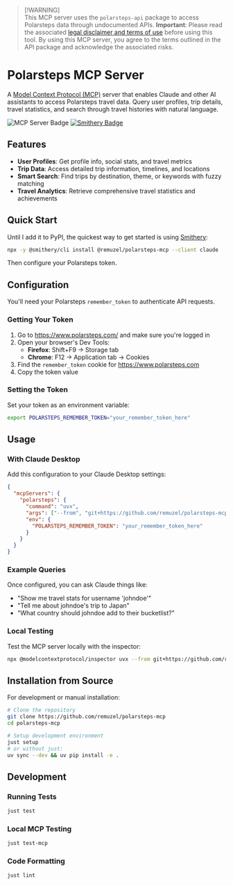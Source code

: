 > [!WARNING]\
> This MCP server uses the `polarsteps-api` package to access Polarsteps data through undocumented APIs. **Important**: Please read the associated [legal disclaimer and terms of use](https://github.com/remuzel/polarsteps-api#terms-of-use) before using this tool. By using this MCP server, you agree to the terms outlined in the API package and acknowledge the associated risks.

# Polarsteps MCP Server

A [Model Context Protocol (MCP)](https://modelcontextprotocol.io/) server that enables Claude and other AI assistants to access Polarsteps travel data. Query user profiles, trip details, travel statistics, and search through travel histories with natural language.

![MCP Server Badge](https://badge.mcpx.dev?type=server 'MCP Server') [![Smithery Badge](https://smithery.ai/badge/@remuzel/polarsteps-mcp)](https://smithery.ai/server/@remuzel/polarsteps-mcp)


## Features

- **User Profiles**: Get profile info, social stats, and travel metrics
- **Trip Data**: Access detailed trip information, timelines, and locations
- **Smart Search**: Find trips by destination, theme, or keywords with fuzzy matching
- **Travel Analytics**: Retrieve comprehensive travel statistics and achievements

## Quick Start

Until I add it to PyPI, the quickest way to get started is using [Smithery](https://smithery.ai/server/@remuzel/polarsteps-mcp):


```bash
npx -y @smithery/cli install @remuzel/polarsteps-mcp --client claude
```

Then configure your Polarsteps token.

## Configuration

You'll need your Polarsteps `remember_token` to authenticate API requests.

### Getting Your Token

1. Go to https://www.polarsteps.com/ and make sure you're logged in
2. Open your browser's Dev Tools:
   - **Firefox**: Shift+F9 → Storage tab
   - **Chrome**: F12 → Application tab → Cookies
3. Find the `remember_token` cookie for https://www.polarsteps.com
4. Copy the token value

### Setting the Token

Set your token as an environment variable:

```bash
export POLARSTEPS_REMEMBER_TOKEN="your_remember_token_here"
```

## Usage

### With Claude Desktop

Add this configuration to your Claude Desktop settings:

```json
{
  "mcpServers": {
    "polarsteps": {
      "command": "uvx",
      "args": ["--from", "git+https://github.com/remuzel/polarsteps-mcp", "polarsteps-mcp"],
      "env": {
        "POLARSTEPS_REMEMBER_TOKEN": "your_remember_token_here"
      }
    }
  }
}
```

### Example Queries

Once configured, you can ask Claude things like:
- "Show me travel stats for username 'johndoe'"
- "Tell me about johndoe's trip to Japan"
- "What country should johndoe add to their bucketlist?"

### Local Testing

Test the MCP server locally with the inspector:

```bash
npx @modelcontextprotocol/inspector uvx --from git+https://github.com/remuzel/polarsteps-mcp polarsteps-mcp
```

## Installation from Source

For development or manual installation:

```bash
# Clone the repository
git clone https://github.com/remuzel/polarsteps-mcp
cd polarsteps-mcp

# Setup development environment
just setup
# or without just:
uv sync --dev && uv pip install -e .
```

## Development

### Running Tests

```bash
just test
```

### Local MCP Testing

```bash
just test-mcp
```

### Code Formatting

```bash
just lint
```
